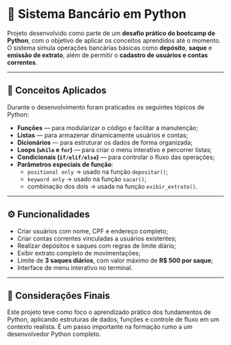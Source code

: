 # 🏦 Sistema Bancário em Python

Projeto desenvolvido como parte de um **desafio prático do bootcamp de Python**, com o objetivo de aplicar os conceitos aprendidos até o momento.  
O sistema simula operações bancárias básicas como **depósito**, **saque** e **emissão de extrato**, além de permitir o **cadastro de usuários e contas correntes**.

---

## 🧠 Conceitos Aplicados

Durante o desenvolvimento foram praticados os seguintes tópicos de Python:

- **Funções** — para modularizar o código e facilitar a manutenção;  
- **Listas** — para armazenar dinamicamente usuários e contas;  
- **Dicionários** — para estruturar os dados de forma organizada;  
- **Loops (`while` e `for`)** — para criar o menu interativo e percorrer listas;  
- **Condicionais (`if/elif/else`)** — para controlar o fluxo das operações;  
- **Parâmetros especiais de função**:
  - `positional only` → usado na função `depositar()`;
  - `keyword only` → usado na função `sacar()`;
  - combinação dos dois → usada na função `exibir_extrato()`.

---

## ⚙️ Funcionalidades

- Criar usuários com nome, CPF e endereço completo;  
- Criar contas correntes vinculadas a usuários existentes;  
- Realizar depósitos e saques com regras de limite diário;  
- Exibir extrato completo de movimentações;  
- Limite de **3 saques diários**, com valor máximo de **R$ 500 por saque**;  
- Interface de menu interativo no terminal.

---

## 🏁 Considerações Finais

Este projeto teve como foco o aprendizado prático dos fundamentos de Python, aplicando estruturas de dados, funções e controle de fluxo em um contexto realista.
É um passo importante na formação rumo a um desenvolvedor Python completo.


